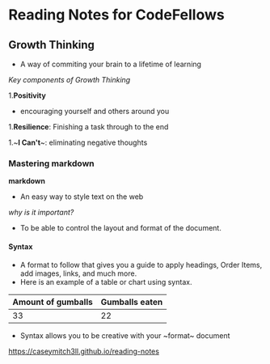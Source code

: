 # Reading Notes for CodeFellows

## Growth Thinking
  - A way of commiting your brain to a lifetime of learning
 
 *Key components of Growth Thinking* 
    
1.**Positivity**
     
- encouraging yourself and others around you 
    
1.**Resilience**: Finishing a task through to the end
        
1.~**I Can't**~:  eliminating negative thoughts 

           
           
           
           
           
           
           

### Mastering markdown
**markdown**
 - An easy way to style text on the web
 
 *why is it important?*
 
 - To be able to control the layout and format of the document.
 #### Syntax
   - A format to follow that gives you a guide to apply headings, Order Items, add images, links, and much more.
   - Here is an example of a table or chart using syntax.
   
   Amount of gumballs| Gumballs eaten
   ------------------|---------------
   33                | 22
   
   - Syntax allows you to be creative with your ~format~ document


 https://caseymitch3ll.github.io/reading-notes  
   


 
